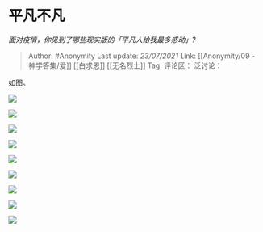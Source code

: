 # 平凡不凡
*面对疫情，你见到了哪些现实版的「平凡人给我最多感动」?*

> Author: #Anonymity
> Last update: *23/07/2021*
> Link: [[Anonymity/09 - 神学答集/爱]] [[白求恩]] [[无名烈士]]
> Tag:
> 评论区：
> 泛讨论：

如图。

![](https://pic2.zhimg.com/50/v2-b3dbe115bd9fd464f1bd7201a424de79_hd.jpg?source=1940ef5c)

![](https://pic1.zhimg.com/50/v2-0381f94c4ef584872aa5ababe7eda1e5_hd.jpg?source=1940ef5c)

![](https://pic1.zhimg.com/50/v2-a4df38899abfe5387ba0b03132288c6b_hd.jpg?source=1940ef5c)

![](https://pic2.zhimg.com/50/v2-e38af5f26750563eaa8133c8f6945617_hd.jpg?source=1940ef5c)

![](https://pic1.zhimg.com/50/v2-b5c26a44f1b6093c15d291fa8a469567_hd.jpg?source=1940ef5c)

![](https://pic1.zhimg.com/50/v2-657b2a043aa629a88900cee79cad70dc_hd.jpg?source=1940ef5c)

![](https://pic2.zhimg.com/50/v2-c15bbccb88739dabdc66cf83052afe11_hd.jpg?source=1940ef5c)

![](https://pic3.zhimg.com/50/v2-ad9ae1b3bc87fc1ecd41237819c1220d_hd.jpg?source=1940ef5c)

![](https://pic4.zhimg.com/50/v2-671b4b56900de0630865dabbf777ff7b_hd.jpg?source=1940ef5c)
